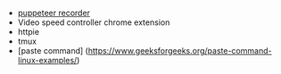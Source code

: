 * [puppeteer recorder](https://github.com/checkly/puppeteer-recorder)
* Video speed controller chrome extension
* httpie 
* tmux
* [paste command] (https://www.geeksforgeeks.org/paste-command-linux-examples/)
